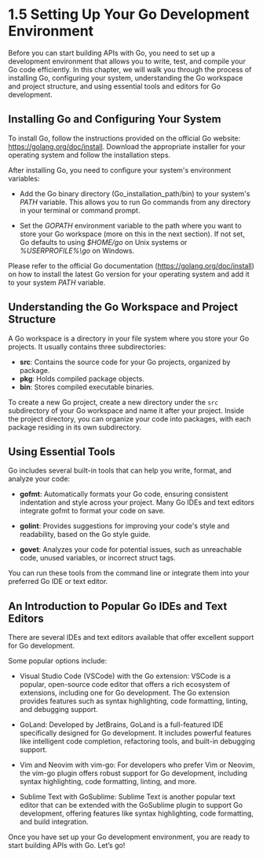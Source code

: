 # 1.5 Setting Up Your Go Development Environment

Before you can start building APIs with Go, you need to set up a development environment that allows you to write, test, and compile your Go code efficiently. In this chapter, we will walk you through the process of installing Go, configuring your system, understanding the Go workspace and project structure, and using essential tools and editors for Go development.

## Installing Go and Configuring Your System

To install Go, follow the instructions provided on the official Go website: https://golang.org/doc/install. 
Download the appropriate installer for your operating system and follow the installation steps.

After installing Go, you need to configure your system's environment variables:

- Add the Go binary directory (Go_installation_path/bin) to your system's _PATH_ variable. This allows you to run Go commands from any directory in your terminal or command prompt.
 
- Set the _GOPATH_ environment variable to the path where you want to store your Go workspace (more on this in the next section). If not set, Go defaults to using _$HOME/go_ on Unix systems or _%USERPROFILE%\go_ on Windows.
  
Please refer to the official Go documentation (https://golang.org/doc/install) on how to install the latest Go version for your operating system and add it to your system _PATH_ variable.

## Understanding the Go Workspace and Project Structure

A Go workspace is a directory in your file system where you store your Go projects. It usually contains three subdirectories:
- **src**: Contains the source code for your Go projects, organized by package.
- **pkg**: Holds compiled package objects.
- **bin**: Stores compiled executable binaries.
  
To create a new Go project, create a new directory under the `src` subdirectory of your Go workspace and name it after your project. Inside the project directory, you can organize your code into packages, with each package residing in its own subdirectory.
 
## Using Essential Tools

Go includes several built-in tools that can help you write, format, and analyze your code:

- **gofmt**: Automatically formats your Go code, ensuring consistent indentation and style across your project. Many Go IDEs and text editors integrate gofmt to format your code on save.
  
- **golint**: Provides suggestions for improving your code's style and readability, based on the Go style guide.
  
- **govet**: Analyzes your code for potential issues, such as unreachable code, unused variables, or incorrect struct tags.
  
You can run these tools from the command line or integrate them into your preferred Go IDE or text editor.

## An Introduction to Popular Go IDEs and Text Editors

There are several IDEs and text editors available that offer excellent support for Go development. 

Some popular options include:

- Visual Studio Code (VSCode) with the Go extension: VSCode is a popular, open-source code editor that offers a rich ecosystem of extensions, including one for Go development. The Go extension provides features such as syntax highlighting, code formatting, linting, and debugging support.
  
- GoLand: Developed by JetBrains, GoLand is a full-featured IDE specifically designed for Go development. It includes powerful features like intelligent code completion, refactoring tools, and built-in debugging support.
  
- Vim and Neovim with vim-go: For developers who prefer Vim or Neovim, the vim-go plugin offers robust support for Go development, including syntax highlighting, code formatting, linting, and more.

- Sublime Text with GoSublime: Sublime Text is another popular text editor that can be extended with the GoSublime plugin to support Go development, offering features like syntax highlighting, code formatting, and build integration.
  
Once you have set up your Go development environment, you are ready to start building APIs with Go. Let’s go!
